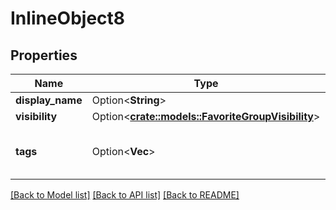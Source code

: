 # InlineObject8

## Properties

Name | Type | Description | Notes
------------ | ------------- | ------------- | -------------
**display_name** | Option<**String**> |  | [optional]
**visibility** | Option<[**crate::models::FavoriteGroupVisibility**](FavoriteGroupVisibility.md)> |  | [optional]
**tags** | Option<**Vec<String>**> | Tags on FavoriteGroups are believed to do nothing. | [optional]

[[Back to Model list]](../README.md#documentation-for-models) [[Back to API list]](../README.md#documentation-for-api-endpoints) [[Back to README]](../README.md)


